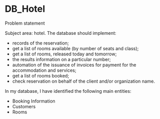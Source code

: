 # DB_Hotel
Problem statement

Subject area: hotel. The database should implement:
* records of the reservation;
* get a list of rooms available (by number of seats and class);
* get a list of rooms, released today and tomorrow;
* the results information on a particular number;
* automation of the issuance of invoices for payment for the accommodation and services;
* get a list of rooms booked;
* check reservation on behalf of the client and/or organization name.

In my database, I have identified the following main entities:
* Booking Information
* Customers
* Rooms



